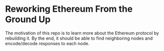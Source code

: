 Reworking Ethereum From the Ground Up
===============================
The motivation of this repo is to learn more about the Ethereum protocol by rebuilding it. By the end, it should be able to find neighboring nodes and encode/decode responses to each node.
